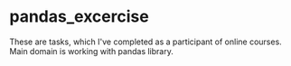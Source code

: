 # pandas_excercise
These are tasks, which I've completed as a participant of online courses. Main domain is working with pandas library.
